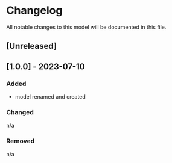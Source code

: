 # Changelog
All notable changes to this model will be documented in this file.

## [Unreleased]

## [1.0.0] - 2023-07-10
### Added
- model renamed and created

### Changed
n/a

### Removed
n/a


